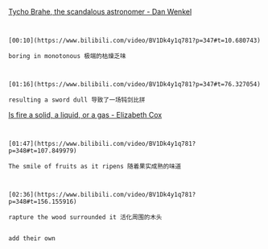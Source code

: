 [Tycho Brahe, the scandalous astronomer - Dan Wenkel](https://www.bilibili.com/video/BV1Dk4y1q781?p=347)


```ad-note


[00:10](https://www.bilibili.com/video/BV1Dk4y1q781?p=347#t=10.680743)

boring in monotonous 极端的枯燥乏味

```


```ad-note


[01:16](https://www.bilibili.com/video/BV1Dk4y1q781?p=347#t=76.327054)

resulting a sword dull 导致了一场钝剑比拼

```

[Is fire a solid, a liquid, or a gas - Elizabeth Cox](https://www.bilibili.com/video/BV1Dk4y1q781?p=348)


```ad-note


[01:47](https://www.bilibili.com/video/BV1Dk4y1q781?p=348#t=107.849979)

The smile of fruits as it ripens 随着果实成熟的味道

```

```ad-note


[02:36](https://www.bilibili.com/video/BV1Dk4y1q781?p=348#t=156.155916)

rapture the wood surrounded it 活化周围的木头

```


```ad-note

add their own 

```